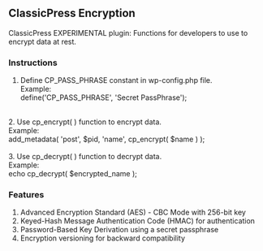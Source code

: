 ## ClassicPress Encryption
ClassicPress EXPERIMENTAL plugin: Functions for developers to use to encrypt data at rest.

### Instructions
1. Define CP_PASS_PHRASE constant in wp-config.php file.<br />
Example:<br />
define('CP_PASS_PHRASE', 'Secret PassPhrase');<br />
<br />
2. Use cp_encrypt( ) function to encrypt data.<br />
Example:<br />
add_metadata( 'post', $pid, 'name', cp_encrypt( $name ) );<br />
<br />
3. Use cp_decrypt( ) function to decrypt data.<br />
Example:<br />
echo cp_decrypt( $encrypted_name );<br />

### Features
1. Advanced Encryption Standard (AES) - CBC Mode with 256-bit key
2. Keyed-Hash Message Authentication Code (HMAC) for authentication
3. Password-Based Key Derivation using a secret passphrase
4. Encryption versioning for backward compatibility
